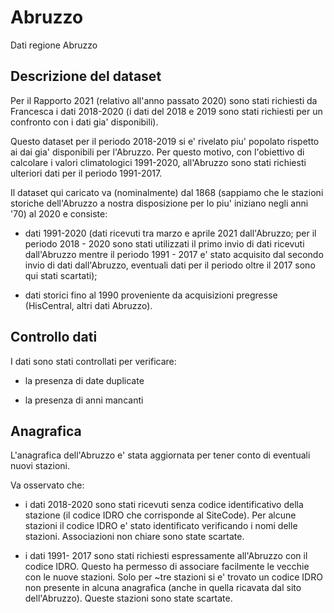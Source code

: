 # Abruzzo

Dati regione Abruzzo

## Descrizione del dataset

Per il Rapporto 2021 (relativo all'anno passato 2020) sono stati richiesti da Francesca i dati 2018-2020 (i dati del 2018 e 2019 sono stati richiesti per un confronto con i dati gia' disponibili). 

Questo dataset per il periodo 2018-2019 si e' rivelato piu' popolato rispetto ai dai gia' disponibili per l'Abruzzo. Per questo motivo, con l'obiettivo di calcolare i valori climatologici 1991-2020, all'Abruzzo sono stati richiesti ulteriori dati per il periodo 1991-2017.

Il dataset qui caricato va (nominalmente) dal 1868 (sappiamo che le stazioni storiche dell'Abruzzo a nostra disposizione per lo piu' iniziano negli anni '70) al 2020 e consiste:

- dati 1991-2020 (dati ricevuti tra marzo e aprile 2021 dall'Abruzzo; per il periodo 2018 - 2020 sono stati utilizzati il primo invio di dati ricevuti dall'Abruzzo mentre il periodo 1991 - 2017 e' stato acquisito dal secondo invio di dati dall'Abruzzo, eventuali dati per il periodo oltre il 2017 sono qui stati scartati);

- dati storici fino al 1990 proveniente da acquisizioni pregresse (HisCentral, altri dati Abruzzo).

## Controllo dati

I dati sono stati controllati per verificare:

- la presenza di date duplicate

- la presenza di anni mancanti

## Anagrafica

L'anagrafica dell'Abruzzo e' stata aggiornata per tener conto di eventuali nuovi stazioni.

Va osservato che:

- i dati 2018-2020 sono stati ricevuti senza codice identificativo della stazione (il codice IDRO che corrisponde al SiteCode). Per alcune stazioni il codice IDRO e' stato identificato verificando i nomi delle stazioni. Associazioni non chiare sono state scartate.

- i dati 1991- 2017 sono stati richiesti espressamente all'Abruzzo con il codice IDRO. Questo ha permesso di associare facilmente le vecchie con le nuove stazioni. Solo per ~tre stazioni si e' trovato un codice IDRO non presente in alcuna anagrafica (anche in quella ricavata dal sito dell'Abruzzo). Queste stazioni sono state scartate. 
